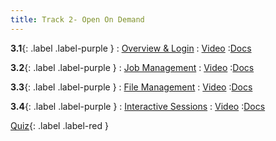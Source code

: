 ```yaml
---
title: Track 2- Open On Demand
---
```


**3.1**{: .label .label-purple }
: [Overview & Login](#)
   : [Video](#)
      :[Docs](#)

**3.2**{: .label .label-purple }
: [Job Management](#)
   : [Video](#)
      :[Docs](#)
      
**3.3**{: .label .label-purple }
: [File Management](#)
   : [Video](#)
      :[Docs](#)
      
**3.4**{: .label .label-purple }
: [Interactive Sessions](#)
   : [Video](#)
      :[Docs](#)

[Quiz](#){: .label .label-red }

